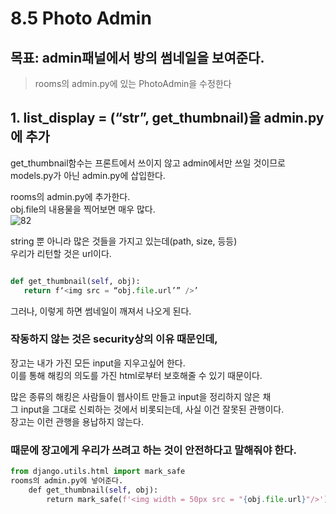 # 8.5 Photo Admin

## 목표: admin패널에서 방의 썸네일을 보여준다.

> rooms의 admin.py에 있는 PhotoAdmin을 수정한다

## 1. list_display = (“**str**”, get_thumbnail)을 admin.py에 추가

get_thumbnail함수는 프론트에서 쓰이지 않고 admin에서만 쓰일 것이므로 models.py가 아닌 admin.py에 삽입한다.

rooms의 admin.py에 추가한다.   
obj.file의 내용물을 찍어보면 매우 많다.   
![82](https://user-images.githubusercontent.com/59404684/90955470-9c8fb300-e4b8-11ea-8da8-ff9c751bc221.PNG)

string 뿐 아니라 많은 것들을 가지고 있는데(path, size, 등등)  
우리가 리턴할 것은 url이다.  
  
```python

def get_thumbnail(self, obj):
   return f‘<img src = “obj.file.url’” />’
```  
  
그러나, 이렇게 하면 썸네일이 깨져서 나오게 된다.  

### 작동하지 않는 것은 security상의 이유 때문인데,   

장고는 내가 가진 모든 input을 지우고싶어 한다.  
이를 통해 해킹의 의도를 가진 html로부터 보호해줄 수 있기 때문이다.

많은 종류의 해킹은 사람들이 웹사이트 만들고 input을 정리하지 않은 채  
그 input을 그대로 신뢰하는 것에서 비롯되는데, 사실 이건 잘못된 관행이다.  
장고는 이런 관행을 용납하지 않는다.  

### 때문에 장고에게 우리가 쓰려고 하는 것이 안전하다고 말해줘야 한다.  

```python
from django.utils.html import mark_safe
rooms의 admin.py에 넣어준다.
    def get_thumbnail(self, obj):
        return mark_safe(f'<img width = 50px src = "{obj.file.url}"/>')
```
